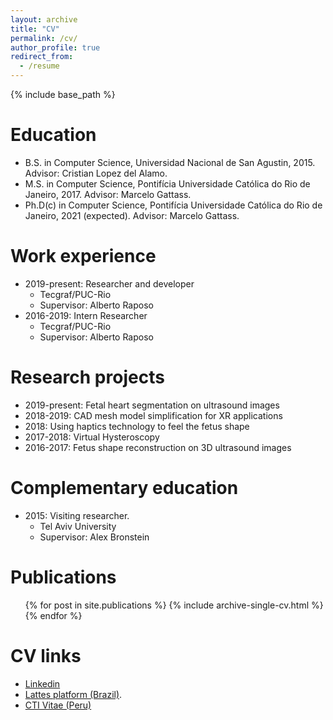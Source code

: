 ```yaml
---
layout: archive
title: "CV"
permalink: /cv/
author_profile: true
redirect_from:
  - /resume
---
```


{% include base_path %}

Education
======
* B.S. in Computer Science, Universidad Nacional de San Agustin, 2015. Advisor: Cristian Lopez del Alamo.
* M.S. in Computer Science, Pontifícia Universidade Católica do Rio de Janeiro, 2017. Advisor: Marcelo Gattass.
* Ph.D(c) in Computer Science, Pontifícia Universidade Católica do Rio de Janeiro, 2021 (expected). Advisor: Marcelo Gattass.

Work experience
======
* 2019-present: Researcher and developer
  * Tecgraf/PUC-Rio
  * Supervisor: Alberto Raposo
* 2016-2019: Intern Researcher
  * Tecgraf/PUC-Rio
  * Supervisor: Alberto Raposo
  
Research projects
======
* 2019-present: Fetal heart segmentation on ultrasound images
* 2018-2019: CAD mesh model simplification for XR applications
* 2018: Using haptics technology to feel the fetus shape
* 2017-2018: Virtual Hysteroscopy
* 2016-2017: Fetus shape reconstruction on 3D ultrasound images

Complementary education
======
* 2015: Visiting researcher.
  * Tel Aviv University
  * Supervisor: Alex Bronstein

Publications
======
  <ul>{% for post in site.publications %}
    {% include archive-single-cv.html %}
  {% endfor %}</ul>
  
CV links
======
* [Linkedin](https://br.linkedin.com/in/jan-jose-hurtado-jauregui-72a556b9)
* [Lattes platform (Brazil)](http://lattes.cnpq.br/2466353179931931).
* [CTI Vitae (Peru)](http://directorio.concytec.gob.pe/appDirectorioCTI/VerDatosInvestigador.do;jsessionid=d8beeb75b21560a94dd70970bf19?id_investigador=31563)
